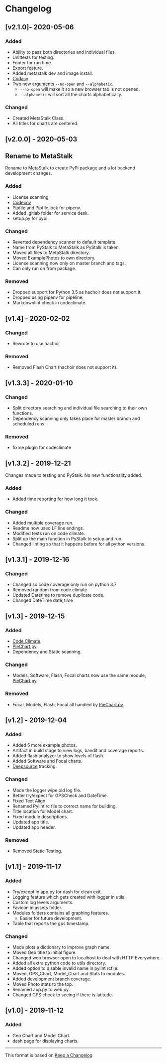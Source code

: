 # Changelog

<!-- markdownlint-disable MD024 -->

## [v2.1.0]- 2020-05-06

### Added

- Ability to pass both directories and individual files.
- Unittests for testing.
- Footer for run time.
- Export feature.
- Added metastalk dev and image install.
- [Codacy](https://www.codacy.com/)
- Two new arguments `--no-open` and `--alphabetic`.
  - `--no-open` will make it so a new browser tab is not opened.
  - `--alphabetic` will sort all the charts alphabetically.

### Changed

- Created MetaStalk Class.
- All titles for charts are centered.

## [v2.0.0] - 2020-05-03

## Rename to MetaStalk

Rename to MetaStalk to create PyPi package and a lot backend development changes.

### Added

- License scanning
- [Codecov](https://codecov.io/gl/Cyb3r-Jak3/metastalk)
- Pipfile and Pipfile.lock for pipenv.
- Added .gitlab folder for service desk.
- setup.py for pypi.

### Changed

- Reverted dependency scanner to default template.
- Name from PyStalk to MetaStalk as PyStalk is taken.
- Moved all files to MetaStalk directory.
- Moved ExamplePhotos to own directory.
- License scanning now only on master branch and tags.
- Can only run on from package.

### Removed

- Dropped support for Python 3.5 as hachoir does not support it.
- Dropped using pipenv for pipeline.
- Markdownlint check in codeclimate.

## [v1.4] - 2020-02-02

### Changed

- Rewrote to use hachoir

### Removed

- Removed Flash Chart (hachoir does not support it).

## [v1.3.3] - 2020-01-10

### Changed

- Split directory searching and individual file searching to their own functions.
- Dependency scanning only takes place for master branch and scheduled runs.

### Removed

- fixme plugin for codeclimate

## [v1.3.2] - 2019-12-21

Changes made to testing and PyStalk. No new functionality added.

### Added

- Added time reporting for how long it took.

### Changed

- Added multiple coverage run.
- Readme now used LF line endings.
- Modified tests run on code climate.
- Split up the main function in PyStalk to setup and run.
- Changed linting so that it happens before for all python versions.

## [v1.3.1] - 2019-12-16

### Changed

- Changed so code coverage only run on python 3.7
- Removed random from code climate
- Updated Datetime to remove duplicate code.
- Changed DateTime date_time

## [v1.3] - 2019-12-15

### Added

- [Code Climate](https://codeclimate.com/github/Cyb3r-Jak3/PyStalk).
- [PieChart.py](modules/PieChart.py).
- Dependency and Static scanning.

### Changed

- Models, Software, Flash, Focal charts now use the same module, [PieChart.py](modules/PieChart.py).

### Removed

- Focal, Models, Flash, Focal all handled by [PieChart.py](modules/PieChart.py).

## [v1.2] - 2019-12-04

### Added

- Added 5 more example photos.
- Artifact in build stage to view logs, bandit and coverage reports.
- Added flash analyzer to show levels of flash.
- Added Software and Focal charts.
- [Deepsource](https://deepsource.io/gl/Cyb3r-Jak3/PyStalk/) tracking.

### Changed

- Made the logger wipe old log file.
- Better try/expect for GPSCheck and DateTime.
- Fixed Text Align.
- Renamed Pylint rc file to correct name for building.
- Title location for Model chart.
- Fixed module descriptions.
- Updated app title.
- Updated app header.

### Removed

- Removed Static Testing.

## [v1.1] - 2019-11-17

### Added

- Try/except in app.py for dash for clean exit.
- Logging feature which gets created with logger in utils.
- Custom log levels arguments.
- Favicon in assets folder.
- Modules folders contains all graphing features.
  - Easier for future development.
- Table that reports the gps timestamp.

### Changed

- Made plots a dictionary to improve graph name.
- Moved Geo title to initial figure.
- Changed web browser open to localhost to deal with HTTP Everywhere.
- Added all extra python code to utils directory.
- Added option to disable invalid name in pylint rcfile.
- Moved, GPS_Chart, Model_Chart and Stats to modules.
- Added development branch coverage.
- Moved Photo stats to the top.
- Renamed app.py to web.py.
- Changed GPS check to seeing if there is latitude.

## [v1.0] - 2019-11-12

### Added

- Geo Chart and Model Chart.
- dash page for displaying charts.

---
This format is based on [Keep a Changelog](https://keepachangelog.com/en/1.0.0/)
